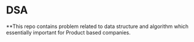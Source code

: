 # DSA
**This repo contains problem related to data structure and algorithm which essentially important for Product based companies.

